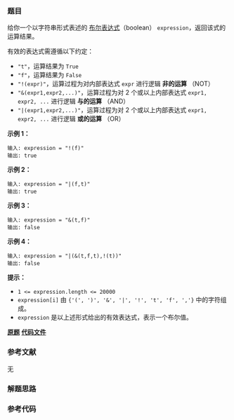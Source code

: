 ### 题目
给你一个以字符串形式表述的
[布尔表达式](https://baike.baidu.com/item/%E5%B8%83%E5%B0%94%E8%A1%A8%E8%BE%BE%E5%BC%8F/1574380?fr=aladdin)（boolean）
`expression`，返回该式的运算结果。

有效的表达式需遵循以下约定：

  * `"t"`，运算结果为 `True`
  * `"f"`，运算结果为 `False`
  * `"!(expr)"`，运算过程为对内部表达式 `expr` 进行逻辑 **非的运算** （NOT）
  * `"&(expr1,expr2,...)"`，运算过程为对 2 个或以上内部表达式 `expr1, expr2, ...` 进行逻辑 **与的运算** （AND）
  * `"|(expr1,expr2,...)"`，运算过程为对 2 个或以上内部表达式 `expr1, expr2, ...` 进行逻辑 **或的运算** （OR）



**示例 1：**

    
    
    输入: expression = "!(f)"
    输出: true
    

**示例 2：**

    
    
    输入: expression = "|(f,t)"
    输出: true
    

**示例 3：**

    
    
    输入: expression = "&(t,f)"
    输出: false
    

**示例 4：**

    
    
    输入: expression = "|(&(t,f,t),!(t))"
    输出: false
    



**提示：**

  * `1 <= expression.length <= 20000`
  * `expression[i]` 由 `{'(', ')', '&', '|', '!', 't', 'f', ','}` 中的字符组成。
  * `expression` 是以上述形式给出的有效表达式，表示一个布尔值。

 **[原题](https://leetcode-cn.com/problems/parsing-a-boolean-expression/)**    **[代码文件]()**


### 参考文献
无

### 解题思路




### 参考代码

```go


```




